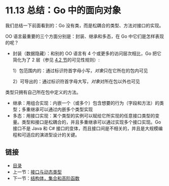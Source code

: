 # 11.13 总结：Go 中的面向对象

我们总结一下前面看到的：Go 没有类，而是松耦合的类型、方法对接口的实现。

OO 语言最重要的三个方面分别是：封装、继承和多态，在 Go 中它们是怎样表现的呢？

- 封装（数据隐藏）：和别的 OO 语言有 4 个或更多的访问层次相比，Go 把它简化为了 2 层（参见 [4.2 节](04.2.md)的可见性规则）:

	1）包范围内的：通过标识符首字母小写，*对象*只在它所在的包内可见

	2）可导出的：通过标识符首字母大写，*对象*对所在包以外也可见

类型只拥有自己所在包中定义的方法。

- 继承：用组合实现：内嵌一个（或多个）包含想要的行为（字段和方法）的类型；多重继承可以通过内嵌多个类型实现
- 多态：用接口实现：某个类型的实例可以赋给它所实现的任意接口类型的变量。类型和接口是松耦合的，并且多重继承可以通过实现多个接口实现。Go 接口不是 Java 和 C# 接口的变体，而且接口间是不相关的，并且是大规模编程和可适应的演进型设计的关键。


## 链接

- [目录](getting-started.md)
- 上一节：[接口与动态类型](11.12.md)
- 下一节：[结构体，集合和高阶函数](11.14.md)
